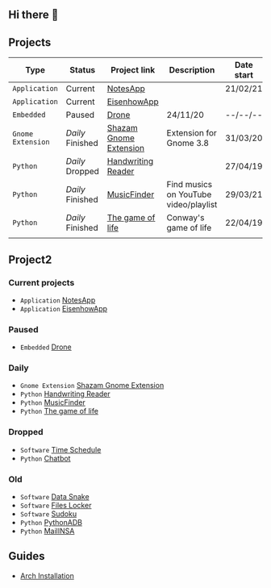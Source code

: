 ## Hi there 👋

## Projects

| Type | Status | Project link | Description | Date start | Date End | Duration | Collaborator(s) |
|------|--------|--------------|-------------|------------|----------|----------|-----------------|
| `Application` | Current | [NotesApp](https://github.com/Gerem66/NotesApp) | | 21/02/21 | --/--/-- | | [@AphroMad](https://github.com/AphroMad) |
| `Application` | Current | [EisenhowApp](https://github.com/Gerem66/EisenhowApp) | | | | | [@AphroMad](https://github.com/AphroMad) |
| `Embedded` | Paused | [Drone](https://github.com/Gerem66/Entreprise1) | 24/11/20 | --/--/-- | | | |
| `Gnome Extension` | *Daily* Finished | [Shazam Gnome Extension](https://github.com/Gerem66/Shazam "Extension for Gnome 3.8") | Extension for Gnome 3.8 | 31/03/20 | 31/03/20 | 1 day | |
| `Python` | *Daily* Dropped | [Handwriting Reader](https://github.com/Gerem66/Handwriting_Reader) | | 27/04/19 | | | |
| `Python` | *Daily* Finished | [MusicFinder](https://github.com/Gerem66/MusicFinder) | Find musics on YouTube video/playlist | 29/03/21 | 30/03/21 | 2 days | |
| `Python` | *Daily* Finished | [The game of life](https://github.com/Gerem66/Jeu_de_la_Vie) | Conway's game of life | 22/04/19 | 13/05/19 | 5 days | |
| | | | | | | | |

## Project2
### Current projects
* `Application` [NotesApp](https://github.com/Gerem66/NotesApp)
* `Application` [EisenhowApp](https://github.com/Gerem66/EisenhowApp)
### Paused
* `Embedded` [Drone](https://github.com/Gerem66/Entreprise1)
### Daily
* `Gnome Extension` [Shazam Gnome Extension](https://github.com/Gerem66/Shazam "Extension for Gnome 3.8")
* `Python` [Handwriting Reader](https://github.com/Gerem66/Handwriting_Reader)
* `Python` [MusicFinder](https://github.com/Gerem66/MusicFinder "Find musics on YouTube video/playlist")
* `Python` [The game of life](https://github.com/Gerem66/Jeu_de_la_Vie "Conway's game of life")
### Dropped
* `Software` [Time Schedule](https://github.com/Gerem66/EmploiDuTemps)
* `Python` [Chatbot](https://github.com/Gerem66/Chatbot)
### Old
* `Software` [Data Snake](https://github.com/Gerem66/Data_Snake "Data management software for reptiles (win/linux)")
* `Software` [Files Locker](https://github.com/Gerem66/Files-Locker "Data encryption software (win/linux)")
* `Software` [Sudoku](https://github.com/Gerem66/Sudoku "Sudoku solver")
* `Python` [PythonADB](https://github.com/Gerem66/PythonADB)
* `Python` [MailINSA](https://github.com/Gerem66/MailINSA "Mail reading + filter")

## Guides
* [Arch Installation](https://github.com/Gerem66/InstallArch)
